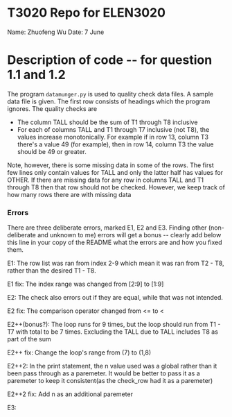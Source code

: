 
# T3020   Repo for ELEN3020

Name: Zhuofeng Wu
Date: 7 June


# Description of code -- for question 1.1 and 1.2

The program `datamunger.py` is used to quality check data files. A
sample data file is given. The first row consists of headings which
the program ignores. The quality checks are

* The column TALL should be the sum of T1 through T8 inclusive
* For each of columns TALL and T1 through T7 inclusive (not T8),  the values increase monotonically. For example if in row 13, column T3 there's a value 49 (for example), then in row 14, column T3 the value should be 49 or greater.

Note, however, there is some missing data in some of the rows. The first few lines only contain values for TALL and only the latter half has values for OTHER.  If there are missing data for any row in columns TALL and T1 through T8 then that row should not be checked. However, we keep track of how many rows there are with missing data


### Errors

There are three deliberate errors, marked E1, E2 and E3. Finding other (non-deliberate and unknown to me)  errors will get a bonus -- clearly add below this line in your copy of the README what the errors are and how you fixed them.

E1: The row list was ran from index 2-9 which mean it was ran from T2 - T8, rather than the desired T1 - T8.

E1 fix: The index range was changed from [2:9] to [1:9]


E2: The check also errors out if they are equal, while that was not intended.

E2 fix: The comparison operator changed from <= to <

E2++(bonus?): The loop runs for 9 times, but the loop should run from T1 - T7 with total to be 7 times. Excluding the TALL due to TALL includes T8 as part of the sum

E2++ fix: Change the loop's range from (7) to (1,8)

E2++2: In the print statement, the n value used was a global rather than it been pass through as a paremeter. It would be better to pass it as a paremeter to keep it consistent(as the check_row had it as a paremeter)

E2++2 fix: Add n as an additional paremeter

E3: 
